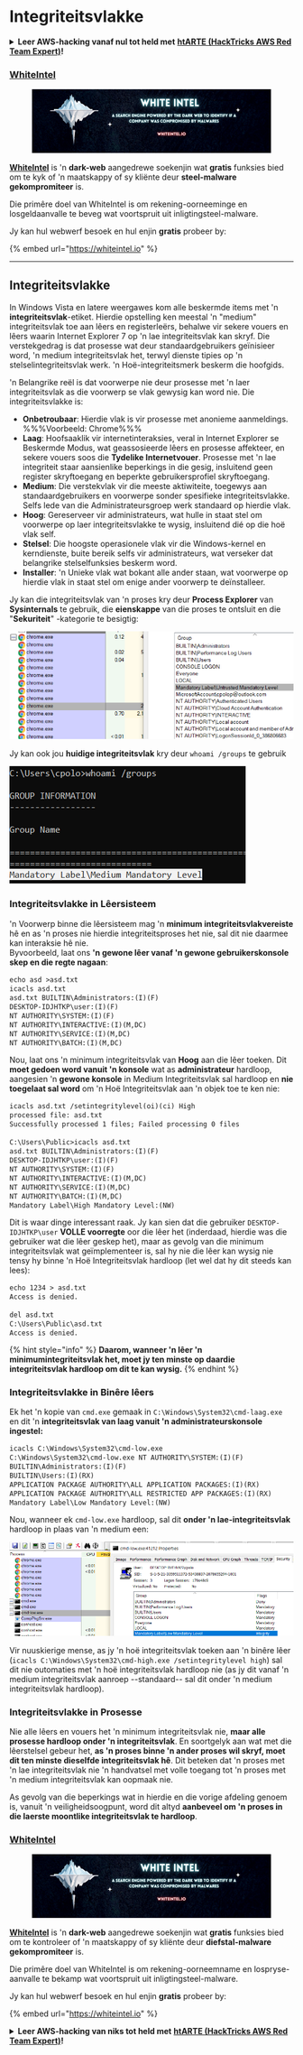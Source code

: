 # Integriteitsvlakke

<details>

<summary><strong>Leer AWS-hacking vanaf nul tot held met</strong> <a href="https://training.hacktricks.xyz/courses/arte"><strong>htARTE (HackTricks AWS Red Team Expert)</strong></a><strong>!</strong></summary>

Ander maniere om HackTricks te ondersteun:

* As jy jou **maatskappy geadverteer wil sien in HackTricks** of **HackTricks in PDF wil aflaai** Kyk na die [**INSKRYWINGSPLANNE**](https://github.com/sponsors/carlospolop)!
* Kry die [**amptelike PEASS & HackTricks swag**](https://peass.creator-spring.com)
* Ontdek [**Die PEASS Familie**](https://opensea.io/collection/the-peass-family), ons versameling eksklusiewe [**NFTs**](https://opensea.io/collection/the-peass-family)
* **Sluit aan by die** 💬 [**Discord-groep**](https://discord.gg/hRep4RUj7f) of die [**telegram-groep**](https://t.me/peass) of **volg** ons op **Twitter** 🐦 [**@carlospolopm**](https://twitter.com/hacktricks\_live)**.**
* **Deel jou haktruuks deur PR's in te dien by die** [**HackTricks**](https://github.com/carlospolop/hacktricks) en [**HackTricks Cloud**](https://github.com/carlospolop/hacktricks-cloud) github-opslag.

</details>

### [WhiteIntel](https://whiteintel.io)

<figure><img src="../../.gitbook/assets/image (1227).png" alt=""><figcaption></figcaption></figure>

[**WhiteIntel**](https://whiteintel.io) is 'n **dark-web** aangedrewe soekenjin wat **gratis** funksies bied om te kyk of 'n maatskappy of sy kliënte deur **steel-malware** **gekompromiteer** is.

Die primêre doel van WhiteIntel is om rekening-oorneeminge en losgeldaanvalle te beveg wat voortspruit uit inligtingsteel-malware.

Jy kan hul webwerf besoek en hul enjin **gratis** probeer by:

{% embed url="https://whiteintel.io" %}

***

## Integriteitsvlakke

In Windows Vista en latere weergawes kom alle beskermde items met 'n **integriteitsvlak**-etiket. Hierdie opstelling ken meestal 'n "medium" integriteitsvlak toe aan lêers en registerleërs, behalwe vir sekere vouers en lêers waarin Internet Explorer 7 op 'n lae integriteitsvlak kan skryf. Die verstekgedrag is dat prosesse wat deur standaardgebruikers geïnisieer word, 'n medium integriteitsvlak het, terwyl dienste tipies op 'n stelselintegriteitsvlak werk. 'n Hoë-integriteitsmerk beskerm die hoofgids.

'n Belangrike reël is dat voorwerpe nie deur prosesse met 'n laer integriteitsvlak as die voorwerp se vlak gewysig kan word nie. Die integriteitsvlakke is:

* **Onbetroubaar**: Hierdie vlak is vir prosesse met anonieme aanmeldings. %%%Voorbeeld: Chrome%%%
* **Laag**: Hoofsaaklik vir internetinteraksies, veral in Internet Explorer se Beskermde Modus, wat geassosieerde lêers en prosesse affekteer, en sekere vouers soos die **Tydelike Internetvouer**. Prosesse met 'n lae integriteit staar aansienlike beperkings in die gesig, insluitend geen register skryftoegang en beperkte gebruikersprofiel skryftoegang.
* **Medium**: Die verstekvlak vir die meeste aktiwiteite, toegewys aan standaardgebruikers en voorwerpe sonder spesifieke integriteitsvlakke. Selfs lede van die Administrateursgroep werk standaard op hierdie vlak.
* **Hoog**: Gereserveer vir administrateurs, wat hulle in staat stel om voorwerpe op laer integriteitsvlakke te wysig, insluitend dié op die hoë vlak self.
* **Stelsel**: Die hoogste operasionele vlak vir die Windows-kernel en kerndienste, buite bereik selfs vir administrateurs, wat verseker dat belangrike stelselfunksies beskerm word.
* **Installer**: 'n Unieke vlak wat bokant alle ander staan, wat voorwerpe op hierdie vlak in staat stel om enige ander voorwerp te deïnstalleer.

Jy kan die integriteitsvlak van 'n proses kry deur **Process Explorer** van **Sysinternals** te gebruik, die **eienskappe** van die proses te ontsluit en die "**Sekuriteit**" -kategorie te besigtig:

![](<../../.gitbook/assets/image (824).png>)

Jy kan ook jou **huidige integriteitsvlak** kry deur `whoami /groups` te gebruik

![](<../../.gitbook/assets/image (325).png>)

### Integriteitsvlakke in Lêersisteem

'n Voorwerp binne die lêersisteem mag 'n **minimum integriteitsvlakvereiste** hê en as 'n proses nie hierdie integriteitsproses het nie, sal dit nie daarmee kan interaksie hê nie.\
Byvoorbeeld, laat ons **'n gewone lêer vanaf 'n gewone gebruikerskonsole skep en die regte nagaan**:
```
echo asd >asd.txt
icacls asd.txt
asd.txt BUILTIN\Administrators:(I)(F)
DESKTOP-IDJHTKP\user:(I)(F)
NT AUTHORITY\SYSTEM:(I)(F)
NT AUTHORITY\INTERACTIVE:(I)(M,DC)
NT AUTHORITY\SERVICE:(I)(M,DC)
NT AUTHORITY\BATCH:(I)(M,DC)
```
Nou, laat ons 'n minimum integriteitsvlak van **Hoog** aan die lêer toeken. Dit **moet gedoen word vanuit 'n konsole** wat as **administrateur** hardloop, aangesien 'n **gewone konsole** in Medium Integriteitsvlak sal hardloop en **nie toegelaat sal word** om 'n Hoë Integriteitsvlak aan 'n objek toe te ken nie:
```
icacls asd.txt /setintegritylevel(oi)(ci) High
processed file: asd.txt
Successfully processed 1 files; Failed processing 0 files

C:\Users\Public>icacls asd.txt
asd.txt BUILTIN\Administrators:(I)(F)
DESKTOP-IDJHTKP\user:(I)(F)
NT AUTHORITY\SYSTEM:(I)(F)
NT AUTHORITY\INTERACTIVE:(I)(M,DC)
NT AUTHORITY\SERVICE:(I)(M,DC)
NT AUTHORITY\BATCH:(I)(M,DC)
Mandatory Label\High Mandatory Level:(NW)
```
Dit is waar dinge interessant raak. Jy kan sien dat die gebruiker `DESKTOP-IDJHTKP\user` **VOLLE voorregte** oor die lêer het (inderdaad, hierdie was die gebruiker wat die lêer geskep het), maar as gevolg van die minimum integriteitsvlak wat geïmplementeer is, sal hy nie die lêer kan wysig nie tensy hy binne 'n Hoë Integriteitsvlak hardloop (let wel dat hy dit steeds kan lees):
```
echo 1234 > asd.txt
Access is denied.

del asd.txt
C:\Users\Public\asd.txt
Access is denied.
```
{% hint style="info" %}
**Daarom, wanneer 'n lêer 'n minimumintegriteitsvlak het, moet jy ten minste op daardie integriteitsvlak hardloop om dit te kan wysig.**
{% endhint %}

### Integriteitsvlakke in Binêre lêers

Ek het 'n kopie van `cmd.exe` gemaak in `C:\Windows\System32\cmd-laag.exe` en dit 'n **integriteitsvlak van laag vanuit 'n administrateurskonsole ingestel:**
```
icacls C:\Windows\System32\cmd-low.exe
C:\Windows\System32\cmd-low.exe NT AUTHORITY\SYSTEM:(I)(F)
BUILTIN\Administrators:(I)(F)
BUILTIN\Users:(I)(RX)
APPLICATION PACKAGE AUTHORITY\ALL APPLICATION PACKAGES:(I)(RX)
APPLICATION PACKAGE AUTHORITY\ALL RESTRICTED APP PACKAGES:(I)(RX)
Mandatory Label\Low Mandatory Level:(NW)
```
Nou, wanneer ek `cmd-low.exe` hardloop, sal dit **onder 'n lae-integriteitsvlak** hardloop in plaas van 'n medium een:

![](<../../.gitbook/assets/image (313).png>)

Vir nuuskierige mense, as jy 'n hoë integriteitsvlak toeken aan 'n binêre lêer (`icacls C:\Windows\System32\cmd-high.exe /setintegritylevel high`) sal dit nie outomaties met 'n hoë integriteitsvlak hardloop nie (as jy dit vanaf 'n medium integriteitsvlak aanroep --standaard-- sal dit onder 'n medium integriteitsvlak hardloop).

### Integriteitsvlakke in Prosesse

Nie alle lêers en vouers het 'n minimum integriteitsvlak nie, **maar alle prosesse hardloop onder 'n integriteitsvlak**. En soortgelyk aan wat met die lêerstelsel gebeur het, **as 'n proses binne 'n ander proses wil skryf, moet dit ten minste dieselfde integriteitsvlak hê**. Dit beteken dat 'n proses met 'n lae integriteitsvlak nie 'n handvatsel met volle toegang tot 'n proses met 'n medium integriteitsvlak kan oopmaak nie.

As gevolg van die beperkings wat in hierdie en die vorige afdeling genoem is, vanuit 'n veiligheidsoogpunt, word dit altyd **aanbeveel om 'n proses in die laerste moontlike integriteitsvlak te hardloop**.

### [WhiteIntel](https://whiteintel.io)

<figure><img src="../../.gitbook/assets/image (1227).png" alt=""><figcaption></figcaption></figure>

[**WhiteIntel**](https://whiteintel.io) is 'n **dark-web** aangedrewe soekenjin wat **gratis** funksies bied om te kontroleer of 'n maatskappy of sy kliënte deur **diefstal-malware** **gekompromiteer** is.

Die primêre doel van WhiteIntel is om rekening-oorneemname en lospryse-aanvalle te bekamp wat voortspruit uit inligtingsteel-malware.

Jy kan hul webwerf besoek en hul enjin **gratis** probeer by:

{% embed url="https://whiteintel.io" %}

<details>

<summary><strong>Leer AWS-hacking van niks tot held met</strong> <a href="https://training.hacktricks.xyz/courses/arte"><strong>htARTE (HackTricks AWS Red Team Expert)</strong></a><strong>!</strong></summary>

Ander maniere om HackTricks te ondersteun:

* As jy wil sien dat jou **maatskappy geadverteer word in HackTricks** of **HackTricks aflaai in PDF-formaat** Kyk na die [**INSKRYWINGSPLANNE**](https://github.com/sponsors/carlospolop)!
* Kry die [**amptelike PEASS & HackTricks swag**](https://peass.creator-spring.com)
* Ontdek [**Die PEASS Familie**](https://opensea.io/collection/the-peass-family), ons versameling eksklusiewe [**NFTs**](https://opensea.io/collection/the-peass-family)
* **Sluit aan by die** 💬 [**Discord-groep**](https://discord.gg/hRep4RUj7f) of die [**telegram-groep**](https://t.me/peass) of **volg** ons op **Twitter** 🐦 [**@carlospolopm**](https://twitter.com/hacktricks\_live)**.**
* **Deel jou haktruuks deur PR's in te dien by die** [**HackTricks**](https://github.com/carlospolop/hacktricks) en [**HackTricks Cloud**](https://github.com/carlospolop/hacktricks-cloud) github-opslag.

</details>
